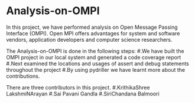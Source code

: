 # Analysis-on-OMPI
In this project, we have performed analysis on Open Message Passing Interface (OMPI). Open MPI offers advantages for system and software vendors,
application developers and computer science researchers.

  
  The Analysis-on-OMPI is done in the following steps:
  #.We have built the OMPI project in our local system and generated a code coverage report
  #.Next examined the locations and usages of assert and debug statements throughout the project 
  #.By using pydriller we have learnt more about the contributions.
  
There are three contributors in this project.
  #.KrithikaShree LakshmiNArayan
  #.Sai Pavani Gandla 
  #.SiriChandana Balmoori

